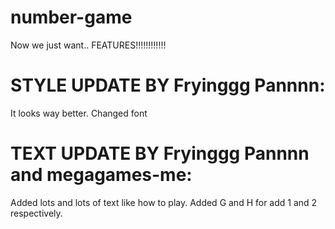 # number-game
Now we just want.. FEATURES!!!!!!!!!!!!
# STYLE UPDATE BY Fryinggg Pannnn:
It looks way better.
Changed font
# TEXT UPDATE BY Fryinggg Pannnn and megagames-me:
Added lots and lots of text like how to play.
Added G and H for add 1 and 2 respectively.


